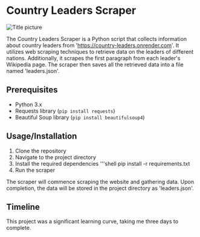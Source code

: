 
# **Country Leaders Scraper**
![Title picture](./assets/scraping.jpg)

The Country Leaders Scraper is a Python script that collects information about country leaders from 'https://country-leaders.onrender.com'. It utilizes web scraping techniques to retrieve data on the leaders of different nations. Additionally, it scrapes the first paragraph from each leader's Wikipedia page. The scraper then saves all the retrieved data into a file named 'leaders.json'.

## Prerequisites
- Python 3.x
- Requests library (`pip install requests`)
- Beautiful Soup library (`pip install beautifulsoup4`)

## Usage/Installation
1. Clone the repository
2. Navigate to the project directory
3. Install the required dependencies 
'''shell
   pip install -r requirements.txt
4. Run the scraper

The scraper will commence scraping the website and gathering data. Upon completion, the data will be stored in the project directory as 'leaders.json'. 

## Timeline
This project was a significant learning curve, taking me three days to complete. 
